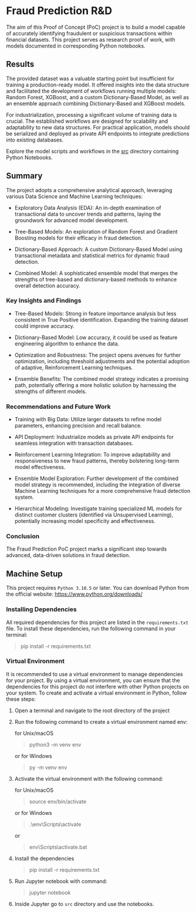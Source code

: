 # Fraud Prediction R&D
The aim of this Proof of Concept (PoC) project is to build a model capable of accurately identifying fraudulent or suspicious transactions within financial datasets. This project serves as research proof of work, with models documented in corresponding Python notebooks.

## Results

The provided dataset was a valuable starting point but insufficient for training a production-ready model. It offered insights into the data structure and facilitated the development of workflows running multiple models: Random Forest, XGBoost, and a custom Dictionary-Based Model, as well as an ensemble approach combining Dictionary-Based and XGBoost models.

For industrialization, processing a significant volume of training data is crucial. The established workflows are designed for scalability and adaptability to new data structures. For practical application, models should be serialized and deployed as private API endpoints to integrate predictions into existing databases.

Explore the model scripts and workflows in the [src](src) directory containing Python Notebooks.

## Summary

The project adopts a comprehensive analytical approach, leveraging various Data Science and Machine Learning techniques:

- Exploratory Data Analysis (EDA): An in-depth examination of transactional data to uncover trends and patterns, laying the groundwork for advanced model development.

- Tree-Based Models: An exploration of Random Forest and Gradient Boosting models for their efficacy in fraud detection.

- Dictionary-Based Approach: A custom Dictionary-Based Model using transactional metadata and statistical metrics for dynamic fraud detection.

- Combined Model: A sophisticated ensemble model that merges the strengths of tree-based and dictionary-based methods to enhance overall detection accuracy.

### Key Insights and Findings

- Tree-Based Models: Strong in feature importance analysis but less consistent in True Positive identification. Expanding the training dataset could improve accuracy.

- Dictionary-Based Model: Low accuracy, it could be used as feature engineering algorithm to enhance the data. 

- Optimization and Robustness: The project opens avenues for further optimization, including threshold adjustments and the potential adoption of adaptive, Reinforcement Learning techniques.

- Ensemble Benefits: The combined model strategy indicates a promising path, potentially offering a more holistic solution by harnessing the strengths of different models.

### Recommendations and Future Work

- Training with Big Data: Utilize larger datasets to refine model parameters, enhancing precision and recall balance.

- API Deployment: Industrialize models as private API endpoints for seamless integration with transaction databases.

- Reinforcement Learning Integration: To improve adaptability and responsiveness to new fraud patterns, thereby bolstering long-term model effectiveness.

- Ensemble Model Exploration: Further development of the combined model strategy is recommended, including the integration of diverse Machine Learning techniques for a more comprehensive fraud detection system.

- Hierarchical Modeling: Investigate training specialized ML models for distinct customer clusters (identified via Unsupervised Learning), potentially increasing model specificity and effectiveness.

### Conclusion

The Fraud Prediction PoC project marks a significant step towards advanced, data-driven solutions in fraud detection.

## Machine Setup

This project requires `Python 3.10.5` or later. You can download Python from the official website: https://www.python.org/downloads/

### Installing Dependencies

All required dependencies for this project are listed in the `requirements.txt` file. To install these dependencies, run the following command in your terminal:

> pip install -r requirements.txt

### Virtual Environment

It is recommended to use a virtual environment to manage dependencies for your project. By using a virtual environment, you can ensure that the dependencies for this project do not interfere with other Python projects on your system. To create and activate a virtual environment in Python, follow these steps:

1. Open a terminal and navigate to the root directory of the project

2. Run the following command to create a virtual environment named env:

    for Unix/macOS
    > python3 -m venv env

    or for Windows
    > py -m venv env


3. Activate the virtual environment with the following command:

    for Unix/macOS
    > source env/bin/activate

    or for Windows
    > .\env\Scripts\activate

    or
    > env\Scripts\activate.bat

4. Install the dependencies

    > pip install -r requirements.txt

5. Run Jupyter notebook with command:
    > jupyter notebook

6. Inside Jupyter go to `src` directory and use the notebooks.

<br>





